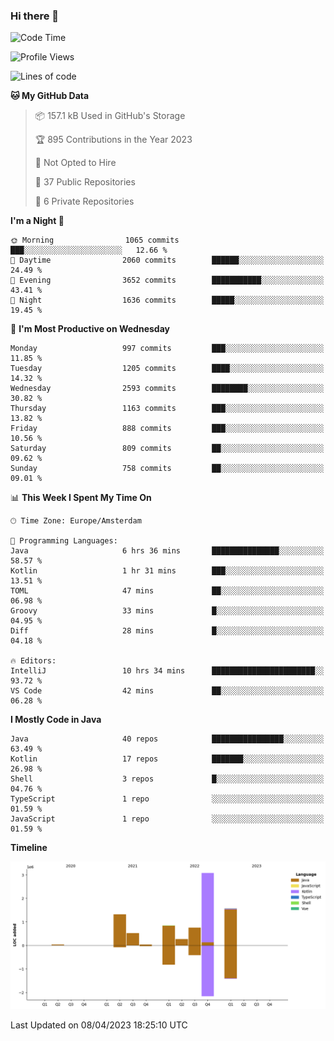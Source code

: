 ### Hi there 👋


<!--START_SECTION:waka-->
![Code Time](http://img.shields.io/badge/Code%20Time-3%2C143%20hrs%2050%20mins-blue)

![Profile Views](http://img.shields.io/badge/Profile%20Views-1-blue)

![Lines of code](https://img.shields.io/badge/From%20Hello%20World%20I%27ve%20Written-8.4%20million%20lines%20of%20code-blue)

**🐱 My GitHub Data** 

> 📦 157.1 kB Used in GitHub's Storage 
 > 
> 🏆 895 Contributions in the Year 2023
 > 
> 🚫 Not Opted to Hire
 > 
> 📜 37 Public Repositories 
 > 
> 🔑 6 Private Repositories 
 > 
**I'm a Night 🦉** 

```text
🌞 Morning                1065 commits        ███░░░░░░░░░░░░░░░░░░░░░░   12.66 % 
🌆 Daytime                2060 commits        ██████░░░░░░░░░░░░░░░░░░░   24.49 % 
🌃 Evening                3652 commits        ███████████░░░░░░░░░░░░░░   43.41 % 
🌙 Night                  1636 commits        █████░░░░░░░░░░░░░░░░░░░░   19.45 % 
```
📅 **I'm Most Productive on Wednesday** 

```text
Monday                   997 commits         ███░░░░░░░░░░░░░░░░░░░░░░   11.85 % 
Tuesday                  1205 commits        ████░░░░░░░░░░░░░░░░░░░░░   14.32 % 
Wednesday                2593 commits        ████████░░░░░░░░░░░░░░░░░   30.82 % 
Thursday                 1163 commits        ███░░░░░░░░░░░░░░░░░░░░░░   13.82 % 
Friday                   888 commits         ███░░░░░░░░░░░░░░░░░░░░░░   10.56 % 
Saturday                 809 commits         ██░░░░░░░░░░░░░░░░░░░░░░░   09.62 % 
Sunday                   758 commits         ██░░░░░░░░░░░░░░░░░░░░░░░   09.01 % 
```


📊 **This Week I Spent My Time On** 

```text
🕑︎ Time Zone: Europe/Amsterdam

💬 Programming Languages: 
Java                     6 hrs 36 mins       ███████████████░░░░░░░░░░   58.57 % 
Kotlin                   1 hr 31 mins        ███░░░░░░░░░░░░░░░░░░░░░░   13.51 % 
TOML                     47 mins             ██░░░░░░░░░░░░░░░░░░░░░░░   06.98 % 
Groovy                   33 mins             █░░░░░░░░░░░░░░░░░░░░░░░░   04.95 % 
Diff                     28 mins             █░░░░░░░░░░░░░░░░░░░░░░░░   04.18 % 

🔥 Editors: 
IntelliJ                 10 hrs 34 mins      ███████████████████████░░   93.72 % 
VS Code                  42 mins             ██░░░░░░░░░░░░░░░░░░░░░░░   06.28 % 
```

**I Mostly Code in Java** 

```text
Java                     40 repos            ████████████████░░░░░░░░░   63.49 % 
Kotlin                   17 repos            ███████░░░░░░░░░░░░░░░░░░   26.98 % 
Shell                    3 repos             █░░░░░░░░░░░░░░░░░░░░░░░░   04.76 % 
TypeScript               1 repo              ░░░░░░░░░░░░░░░░░░░░░░░░░   01.59 % 
JavaScript               1 repo              ░░░░░░░░░░░░░░░░░░░░░░░░░   01.59 % 
```



**Timeline**

![Lines of Code chart](https://raw.githubusercontent.com/powercasgamer/powercasgamer/master/assets/bar_graph.png)


 Last Updated on 08/04/2023 18:25:10 UTC
<!--END_SECTION:waka-->
